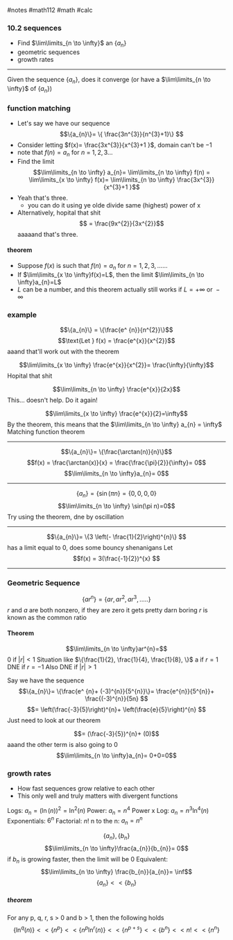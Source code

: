 #notes #math112 #math #calc



### 10.2 sequences
- Find $\lim\limits_{n \to \infty}$ an $\{a_{n}\}$
- geometric sequences
- growth rates

---

Given the sequence $\{a_{n}\}$, does it converge (or have a $\lim\limits_{n \to \infty}$ of $\{a_{n}\}$)

### function matching
- Let's say we have our sequence $$\{a_{n}\}= \{ \frac{3n^{3}}{n^{3}+1}\} $$
- Consider letting $f(x)= \frac{3x^{3}}{x^{3}+1 }$, domain can't be $-1$ 
- note that $f(n) = a_{n}$ for $n$ = $1, 2, 3...$ 
- Find the limit $$\lim\limits_{n \to \infty} a_{n}= \lim\limits_{n \to \infty} f(n) = \lim\limits_{x \to \infty} f(x)= \lim\limits_{n \to \infty} \frac{3x^{3}}{x^{3}+1 }$$
- Yeah that's three.
	- you can do it using ye olde divide same (highest) power of x
- Alternatively, hopital that shit
$$ = \frac{9x^{2}}{3x^{2}}$$ aaaaand that's three.



#### theorem
 - Suppose $f(x)$ is such that $f(n) = a_{n}$ for $n=1,2,3, ......$ 
 - If $\lim\limits_{x \to \infty}f(x)=L$, then the limit $\lim\limits_{n \to \infty}a_{n}=L$ 
 - $L$ can be a number, and this theorem actually still works if $L= +\infty \text{ or } -\infty$ 

### example

$$\{a_{n}\} = \{\frac{e^ {n}}{n^{2}}\}$$
$$\text{Let } f(x) = \frac{e^{x}}{x^{2}}$$
aaand that'll work out with the theorem

$$\lim\limits_{x \to \infty} \frac{e^{x}}{x^{2}}= \frac{\infty}{\infty}$$
Hopital that shit

$$\lim\limits_{n \to \infty} \frac{e^{x}}{2x}$$
This... doesn't help. Do it again!

$$\lim\limits_{x \to \infty} \frac{e^{x}}{2}=\infty$$
By the theorem, this means that the $\lim\limits_{n \to \infty} a_{n} = \infty$
Matching function theorem

------------

$$\{a_{n}\}= \{\frac{\arctan(n)}{n}\}$$
$$f(x) = \frac{\arctan(x)}{x} = \frac{\frac{\pi}{2}}{\infty}= 0$$
$$\lim\limits_{n \to \infty}a_{n}= 0$$

---


$$\{a_{n}\}= \{\sin(\pi n\}= \{0, 0, 0,0 \}$$
$$\lim\limits_{n \to \infty} \sin(\pi n)=0$$
Try using the theorem, dne by oscillation

---

$$\{a_{n}\}= \{3 \left(- \frac{1}{2}\right)^{n}\} $$
has a limit equal to 0, does some bouncy shenanigans
Let $$f(x) = 3(\frac{-1}{2})^{x} $$

---------------------


### Geometric Sequence

$$\{a r^{n}\}= \{ar, ar^{2}, ar^{3}, .....\}$$
$r$ and $a$ are both nonzero, if they are zero it gets pretty darn boring
$r$ is known as the common ratio

#### Theorem
$$\lim\limits_{n \to \infty}ar^{n}=$$
0 if $|r| < 1$ 
Situation like $\{\frac{1}{2}, \frac{1}{4}, \frac{1}{8}, \}$
a if $r=1$
DNE if $r=-1$
Also DNE if $|r|>1$


Say we have the sequence $$\{a_{n}\}= \{\frac{e^ {n}+ (-3)^{n}}{5^{n}}\}= \frac{e^{n}}{5^{n}}+ \frac{(-3)^{n}}{5n} $$
$$= \left(\frac{-3}{5}\right)^{n}+ \left(\frac{e}{5}\right)^{n} $$
Just need to look at our theorem

$$= (\frac{-3}{5})^{n}+ (0)$$
aaand the other term is also going to 0
$$\lim\limits_{n \to \infty}a_{n}= 0+0=0$$


### growth rates
- How fast sequences grow relative to each other
- This only well and truly matters with divergent functions

Logs: $a_{n}= (\ln(n))^{2}= \ln^{2}(n)$
Power: $a_{n}= n^{4}$
Power x Log: $a_{n}= n^{3}\ln^{4}(n)$
Exponentials: $6^{n}$
Factorial: $n!$
n to the n: $a_{n}= n^{n}$


$$\{a_{n}\}, \{b_{n}\}$$
$$\lim\limits_{n \to \infty}\frac{a_{n}}{b_{n}}= 0$$
if $b_{n}$ is growing faster, then the limit will be 0
Equivalent: $$\lim\limits_{n \to \infty} \frac{b_{n}}{a_{n}}= \inf$$
$$\{a_{n}\}<< \{b_{n}\}$$
##### theorem
For any p, q, r, s > 0 and b > 1, then the following holds
$$\{\ln^{q}(n)\}<<\{n^{p}\}<< \{n^{p}\ln^{r}(n)\} << \{n^{p+s}\}<< \{b^{n}\}<< n! << \{n^{n}\}$$



